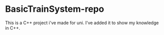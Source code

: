 # BasicTrainSystem-repo
This is a C++ project i've made for uni.
I've added it to show my knowledge in C++.
